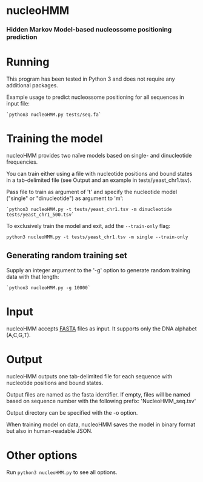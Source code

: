 nucleoHMM
=======
### Hidden Markov Model-based nucleossome positioning prediction

# Running
This program has been tested in Python 3 and does not require any additional packages.

Example usage to predict nucleossome positioning for all sequences in input file:

    `python3 nucleoHMM.py tests/seq.fa`

# Training the model
nucleoHMM provides two naïve models based on single- and dinucleotide frequencies.

You can train either using a file with nucleotide positions and bound states in a tab-delimited file (see Output and an example in tests/yeast_chr1.tsv).

Pass file to train as argument of 't' and specify the nucleotide model ("single" or "dinucleotide") as argument to 'm':

    `python3 nucleoHMM.py -t tests/yeast_chr1.tsv -m dinucleotide tests/yeast_chr1_500.tsv`

To exclusively train the model and exit, add the `--train-only` flag:

    python3 nucleoHMM.py -t tests/yeast_chr1.tsv -m single --train-only

## Generating random training set
Supply an integer argument to the '-g' option to generate random training data with that length:

    `python3 nucleoHMM.py -g 10000`

# Input
nucleoHMM accepts [FASTA](http://en.wikipedia.org/wiki/FASTA_format) files as input. It supports only the DNA alphabet (A,C,G,T).

# Output
nucleoHMM outputs one tab-delimited file for each sequence with nucleotide positions and bound states.

Output files are named as the fasta identifier. If empty, files will be named based on sequence number with the following prefix: 'NucleoHMM_seq<seqnumber>.tsv'

Output directory can be specified with the -o option.

When training model on data, nucleoHMM saves the model in binary format but also in human-readable JSON.

# Other options
Run `python3 nucleoHMM.py` to see all options.